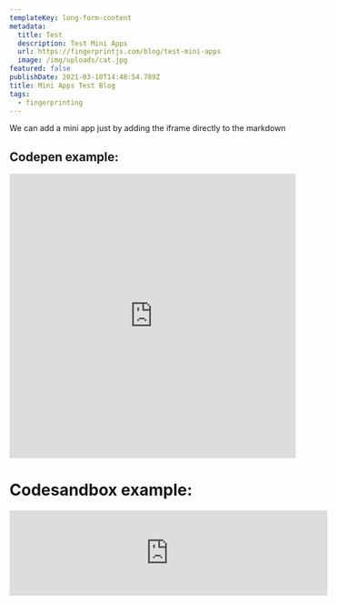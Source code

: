 ```yaml
---
templateKey: long-form-content
metadata:
  title: Test
  description: Test Mini Apps
  url: https://fingerprintjs.com/blog/test-mini-apps
  image: /img/uploads/cat.jpg
featured: false
publishDate: 2021-03-10T14:48:54.789Z
title: Mini Apps Test Blog
tags:
  - fingerprinting
---
```

<script>
  function resizeIframe(obj) {
    obj.style.height = obj.contentWindow.document.documentElement.scrollHeight + 'px';
  }
</script>





We can add a mini app just by adding the iframe directly to the markdown

## Codepen example:

<iframe height="500px" style="width: 100%;" scrolling="no" title="30,000 Particles" src="https://codepen.io/soulwire/embed/Ffvlo?height=265&theme-id=light&default-tab=js,result" frameborder="no" loading="lazy" allowtransparency="true" allowfullscreen="true">
  See the Pen <a href='https://codepen.io/soulwire/pen/Ffvlo'>30,000 Particles</a> by Justin Windle
  (<a href='https://codepen.io/soulwire'>@soulwire</a>) on <a href='https://codepen.io'>CodePen</a>.
</iframe>



# Codesandbox example:

<iframe width="560" onload="resizeIframe(this)" src="https://www.youtube.com/embed/pKO9UjSeLew" frameborder="0" allow="accelerometer; autoplay; clipboard-write; encrypted-media; gyroscope; picture-in-picture" allowfullscreen></iframe>
